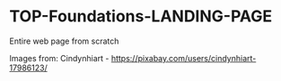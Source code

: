 # TOP-Foundations-LANDING-PAGE
Entire web page from scratch


Images from:
Cindynhiart -  https://pixabay.com/users/cindynhiart-17986123/

